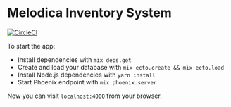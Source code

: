 # Melodica Inventory System

[![CircleCI](https://circleci.com/gh/valo/melodica-inventory.svg?style=svg&circle-token=b6d313d74859df4446c299443694f121ef37c5ba)](https://circleci.com/gh/valo/melodica-inventory)

To start the app:

  * Install dependencies with `mix deps.get`
  * Create and load your database with `mix ecto.create && mix ecto.load`
  * Install Node.js dependencies with `yarn install`
  * Start Phoenix endpoint with `mix phoenix.server`

Now you can visit [`localhost:4000`](http://localhost:4000) from your browser.
